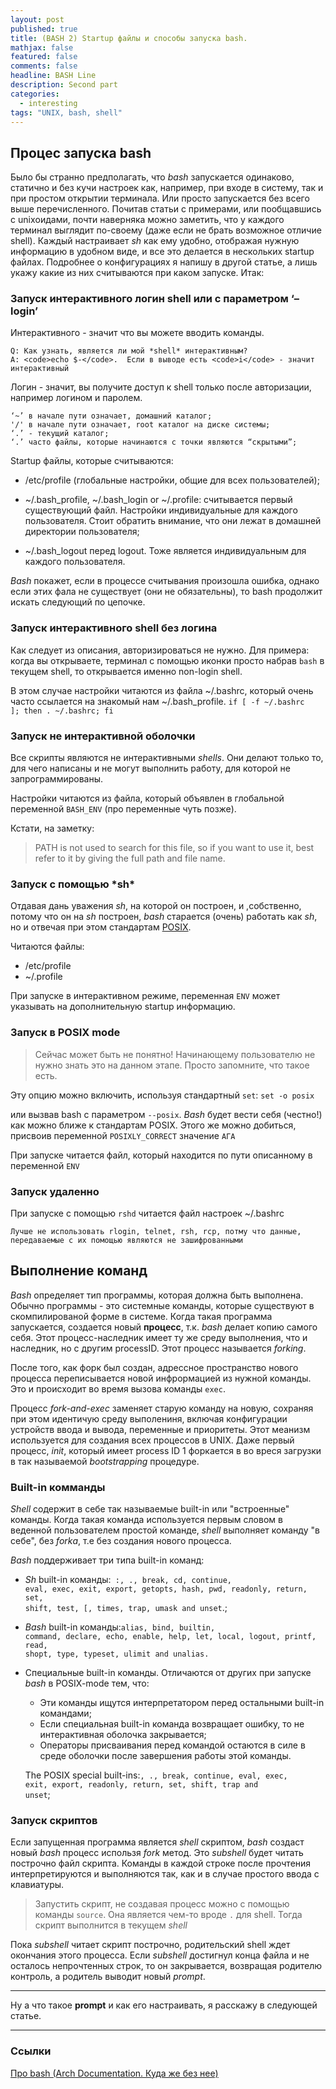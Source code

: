 ```yaml
---
layout: post
published: true
title: (BASH 2) Startup файлы и способы запуска bash.
mathjax: false
featured: false
comments: false
headline: BASH Line
description: Second part
categories: 
  - interesting
tags: "UNIX, bash, shell"
---
```


<h2>Процес запуска bash</h2>

Было бы странно предполагать, что *bash* запускается одинаково, статично и без кучи настроек как, например, при входе в систему, так и при простом открытии терминала. Или просто запускается без всего выше перечисленного. Почитав статьи с примерами, или пообщавшись с unixоидами, почти наверняка можно заметить, что у каждого терминал выглядит по-своему (даже если не брать возможное отличие shell). Каждый настраивает *sh* как ему удобно, отображая нужную информацию в удобном виде, и все это делается в нескольких startup файлах. Подробнее о конфигурациях я напишу в другой статье, а лишь укажу какие из них считываются при каком запуске. Итак:

<h3>Запуск интерактивного логин shell или с параметром ‘–login’</h3>

Интерактивного - значит что вы можете вводить команды. 

	Q: Как узнать, является ли мой *shell* интерактивным?
	A: <code>echo $-</code>.  Если в выводе есть <code>i</code> - значит интерактивный

Логин - значит, вы получите доступ к shell только после авторизации, например логином и паролем.

	‘~’ в начале пути означает, домашний каталог;
	'/' в начале пути означает, root каталог на диске системы;
	‘.’ - текущий каталог;
	‘.’ часто файлы, которые начинаются с точки являются “скрытыми”;

Startup файлы, которые считываются:

* /etc/profile (глобальные настройки, общие для всех пользователей);

* ~/.bash\_profile, ~/.bash_login or ~/.profile: считывается первый существующий файл. Настройки индивидуальные для каждого пользователя. Стоит обратить внимание, что они лежат в домашней директории пользователя;

* ~/.bash_logout перед logout. Тоже является индивидуальным для каждого пользователя.

*Bash* покажет, если в процессе считывания произошла ошибка, однако если этих фала не существует (они не обязательны), то bash продолжит искать следующий по цепочке.

<h3>Запуск интерактивного shell без логина</h3>

Как следует из описания, авторизироваться не нужно. Для примера: когда вы открываете, терминал с помощью иконки просто набрав <code>bash</code> в текущем shell, то открывается именно non-login shell.

В этом случае настройки читаются из файла ~/.bashrc, который очень часто ссылается на знакомый нам ~/.bash_profile.
<code>if [ -f ~/.bashrc ]; then . ~/.bashrc; fi</code>

<h3>Запуск не интерактивной оболочки</h3>

Все скрипты являются не интерактивными *shells*. Они делают только то, для чего написаны и не могут выполнить работу, для которой не запрограммированы.

Настройки читаются из файла, который объявлен в глобальной переменной <code>BASH_ENV</code> (про переменные чуть позже).

Кстати, на заметку:
>PATH is not used to search for this file, so if you want to use it, best refer to it by giving the full path and file name.

<h3>Запуск с помощью *sh*</h3>

Отдавая дань уважения *sh*, на которой он построен, и ,собственно, потому что он на *sh* построен, *bash* старается (очень) работать как *sh*, но и отвечая при этом стандартам [POSIX](https://en.wikipedia.org/wiki/POSIX).

Читаются файлы:

* /etc/profile
* ~/.profile

При запуске в интерактивном режиме, переменная <code>ENV</code> может указывать на дополнительную startup информацию.

<h3>Запуск в POSIX mode</h3>

>Сейчас может быть не понятно! Начинающему пользователю не нужно знать это на данном этапе. Просто запомните, что такое есть.

Эту опцию можно включить, используя стандартный <code>set</code>:
<code>set -o posix</code>

или вызвав bash с параметром <code>--posix</code>.
*Bash* будет вести себя (честно!) как можно ближе к стандартам POSIX. Этого же можно добиться, присвоив переменной <code>POSIXLY_CORRECT</code> значение <code>АГА</code>

При запуске читается файл, который находится по пути описанному в переменной <code>ENV</code>

<h3>Запуск удаленно</h3>

При запуске с помощью <code>rshd</code> читается файл настроек ~/.bashrc

	Лучше не использовать rlogin, telnet, rsh, rcp, потму что данные, передаваемые с их помощью являются не зашифрованными

<h2>Выполнение команд</h2>

*Bash* определяет тип программы, которая должна быть выполнена. Обычно программы - это системные команды, которые существуют в скомпилированой форме в системе. Когда такая программа запускается, создается новый **процесс**, т.к. *bash* делает копию самого себя. Этот процесс-наследник имеет ту же среду выполнения, что и наследник, но с другим processID. Этот процесс называется *forking*.

После того, как форк был создан, адрессное пространство нового процесса переписывается новой инфрормацией из нужной команды. Это и происходит во время вызова команды <code>exec</code>.

Процесс *fork-and-exec* заменяет старую команду на новую, сохраняя при этом идентичую среду выполениня, включая конфигурации устройств ввода и вывода, переменные и приоритеты. Этот меанизм используется для создания всех процессов в UNIX. Даже первый процесс, *init*, который имеет process ID 1 форкается в во вреся загрузки в так называемой *bootstrapping* процедуре.

<h3>Built-in комманды</h3>

*Shell* содержит в себе так называемые built-in или "встроенные" команды. Когда такая команда используется первым словом в веденной пользователем простой команде, *shell* выполняет команду "в себе", без *forkа*, т.е без создания нового процесса.

 *Bash* поддерживает три типа built-in команд:
 
 * *Sh* built-in команды:<code>
 :, ., break, cd, continue, eval, exec, exit, export, getopts, hash, pwd, readonly, return, set, shift, test, [, times, trap, umask and unset</code>.;
 
 * *Bash* built-in команды:<code>alias, bind, builtin, command, declare, echo, enable, help, let, local, logout, printf, read, shopt, type, typeset, ulimit and unalias.</code>
 
 * Специальные built-in команды. Отличаются от других при запуске *bash* в POSIX-mode тем, что:
 
 	* Эти команды ищутся интерпретатором перед остальными built-in командами;
 	* Если специальная built-in команда возвращает ошибку, то не интерактивная оболочка закрывается;
     * Операторы присваивания перед командой остаются в силе в среде оболочки после завершения работы этой команды.
    
	The POSIX special built-ins:<code>, ., break, continue, eval, exec, exit, export, readonly, return, set, shift, trap and unset</code>;
    
<h3>Запуск скриптов</h3>


Если запущенная программа является *shell* скриптом, *bash* создаст новый *bash* процесс использя *fork* метод. Это *subshell* будет читать построчно файл скрипта. Команды в каждой строке после прочтения интерпретируются и выполняются так, как и в случае простого ввода с клавиатуры.

>Запустить скрипт, не создавая процесс можно с помощью команды <code>source</code>. Она является чем-то вроде <code>.</code> для shell. Тогда скрипт выполнится в текущем *shell*

Пока *subshell* читает скрипт построчно, родительский shell ждет окончания этого процесса. Если *subshell* достигнул конца файла и не осталось непрочтенных строк, то он закрывается, возвращая родителю контроль, а родитель выводит новый *prompt*. 

--------
Ну а что такое **prompt** и как его настраивать, я расскажу в следующей статье.

---
<h3>Ссылки</h3>

[Про bash (Arch Documentation. Куда же без нее)](https://wiki.archlinux.org/index.php/bash)